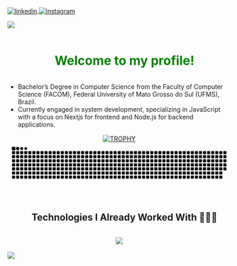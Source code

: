 <p align="left">
  <a href="https://www.linkedin.com/in/joseaugustovital/" target="_blank">
    <img align="center" src="https://user-images.githubusercontent.com/88904952/234979284-68c11d7f-1acc-4f0c-ac78-044e1037d7b0.png" alt="linkedin" height="25" width="25" />
  </a>
  <a href="https://www.instagram.com/zeaugustovital/" target="_blank">
    <img align="center" src="https://user-images.githubusercontent.com/88904952/234981169-2dd1e58f-4b7e-468c-8213-034ba62156c3.png" alt="instagram" height="25" width="25" />
  </a>
</p>

<!--horizontal divider(gradiant)-->
<img src="https://user-images.githubusercontent.com/73097560/115834477-dbab4500-a447-11eb-908a-139a6edaec5c.gif">

<!--h1 without bottom border-->
<div id="user-content-toc">
  <ul align="center">
    <summary><h1 style="display: inline-block; color: green;">Welcome to my profile!</h1></summary>
  </ul>
</div>

<!--Intro start-->
- Bachelor’s Degree in Computer Science from the Faculty of Computer Science (FACOM), Federal University of Mato Grosso do Sul (UFMS), Brazil.
- Currently engaged in system development, specializing in JavaScript with a focus on Nextjs for frontend and Node.js for backend applications.

<!--Intro end-->

<!--- stats & Trophy (start) -->
<p align="center">


  <!--- trophy (start) -->
  <div align="center">
    <a href="https://github.com/ryo-ma/github-profile-trophy" title="Go to Source">
      <img align="center" width="84%" src="https://github-profile-trophy.vercel.app/?username=joseaugustovital&theme=monokai&row=1&column=7&margin-h=15&margin-w=5&no-bg=true" alt="TROPHY" />
    </a>
  </div>
  
  <!--- snake-->
  <div align="center">
    <img src="https://github.com/1999AZZAR/1999AZZAR/blob/main/resources/img/grid-snake.svg" alt="snake" />
  </div>
  <!--- trophy (end) -->
</p>

<!--- stats (end) -->

<!--h1 without bottom border-->
<div id="user-content-toc">
  <ul align="center">
    <summary><h2 style="display: inline-block">Technologies I Already Worked With 👨🏻‍💻</h2></summary>
  </ul>
</div>

<!--tech stack icons-->
<p align="center">
  <a href="https://skillicons.dev">
    <img src="https://skillicons.dev/icons?i=git,aws,bootstrap,c,cpp,css,discord,docker,express,github,html,java,js,linux,md,materialui,mongodb,mysql,nodejs,postman,py,react,redux,ts,vscode&perline=14" />
  </a>
</p>

<!--horizontal divider(gradiant)-->
<img src="https://user-images.githubusercontent.com/73097560/115834477-dbab4500-a447-11eb-908a-139a6edaec5c.gif">
